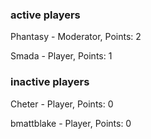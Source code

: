 ### active players
Phantasy - Moderator, Points: 2

Smada - Player, Points: 1

### inactive players

Cheter - Player, Points: 0

bmattblake - Player, Points: 0
